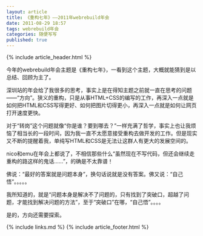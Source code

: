 ```yaml
---
layout: article
title: 《重构七年》——2011年webrebuild年会
date: 2011-08-29 18:57
tags: webrebuild年会
categories: 随便写写
published: true
---
```


{% include  article_header.html %}

今年的webrebuild年会主题是《重构七年》，一看到这个主题，大概就能猜到是以总结、回顾为主了。

深圳站的年会给了我很多的思考，事实上是在得知主题之前就一直在思考的问题——“方向”。狭义的重构，只是从事HTML+CSS的编写的工作，再深入一点就是如何把HTML和CSS写得更好、如何把图片切得更小，再深入一点就是如何让网页打开速度更快。

对于“转岗”这个问题就像“你是谁？要到哪去？”一样充满了哲学，事实上也让我烦恼了相当长的一段时间，因为我一直不太愿意接受重构去做开发的工作。但是现实又不断的提醒着我，单纯写HTML和CSS是无法让这群人有更大的发展空间的。

nico和emu在年会上都说了，不相信那些什么“虽然现在不写代码，但还会继续走重构的路这样的鬼话……”，的确是不太靠谱！

佛说：“最好的答案就是问题本身”，换句话说就是没有答案。佛又说：“自己悟”。。。。。

我所知道的，就是“问题本身是解决不了问题的，只有找到了突破口，超越了问题，才能找到解决问题的方法”，至于“突破口”在哪，“自己悟”。。。。

是的，方向还需要探索。

{% include links.md %}
{% include article_footer.html %}
